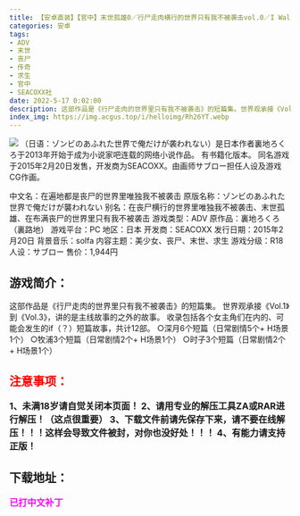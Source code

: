 ```yaml
---
title: 【安卓直装】【官中】末世孤雄0／行尸走肉横行的世界只有我不被袭击vol.0／I Walk Among Zombies Vol.0
categories: 安卓
tags:
- ADV
- 末世
- 丧尸
- 传奇
- 求生
- 官中
- SEACOXX社
date: 2022-5-17 0:02:00
description: 这部作品是《行尸走肉的世界里只有我不被袭击》的短篇集。世界观承接《Vol.1》到《Vol.3》，讲的是主线故事的之外的故事。收录包括各个女主角们在内的、可能会发生的if（？）短篇故事，共计12部。
index_img: https://img.acgus.top/i/helloimg/Rh26YT.webp
---
```

![](https://img.acgus.top/i/helloimg/Rh26YT.webp)
（日语：ゾンビのあふれた世界で俺だけが袭われない）是日本作者裏地ろくろ于2013年开始于成为小说家吧连载的网络小说作品。
有书籍化版本。
同名游戏于2015年2月20日发售，开发商为SEACOXX。由画师サブロー担任人设及游戏CG作画。

中文名：在遍地都是丧尸的世界里唯独我不被袭击
原版名称：ゾンビのあふれた世界で俺だけが襲われない
别名：在丧尸横行的世界里唯独我不被袭击、末世孤雄、在布满丧尸的世界里只有我不被袭击
游戏类型：ADV
原作品：裏地ろくろ（裏路地）
游戏平台：PC
地区：日本
开发商：SEACOXX
发行日期：2015年2月20日
背景音乐：solfa
内容主题：美少女、丧尸、末世、求生
游戏分级：R18
人设：サブロー
售价：1,944円

## 游戏简介：
这部作品是《行尸走肉的世界里只有我不被袭击》的短篇集。
世界观承接《Vol.1》到《Vol.3》，讲的是主线故事的之外的故事。
收录包括各个女主角们在内的、可能会发生的if（？）短篇故事，共计12部。
○深月6个短篇（日常剧情5个+ H场景1个）
○牧浦3个短篇（日常剧情2个+ H场景1个）
○时子3个短篇（日常剧情2个+ H场景1个）




## <font color=#FF0000 >注意事项：</font>
<font size=3><b>1、未满18岁请自觉关闭本页面！
2、请用专业的解压工具ZA或RAR进行解压！（这点很重要）
3、下载文件前请先保存下来，请不要在线解压！！！这样会导致文件被封，对你也没好处！！！
4、有能力请支持正版！</b></font>

## 下载地址：
<font color=#FF00FF size=3><b>已打中文补丁</b></font>